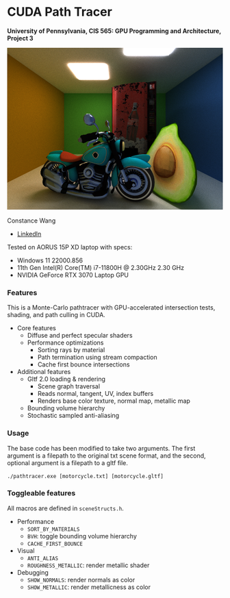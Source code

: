CUDA Path Tracer
================

**University of Pennsylvania, CIS 565: GPU Programming and Architecture, Project 3**

![](img/cover-image.png)


Constance Wang
  * [LinkedIn](https://www.linkedin.com/in/conswang/)

Tested on AORUS 15P XD laptop with specs:  
- Windows 11 22000.856  
- 11th Gen Intel(R) Core(TM) i7-11800H @ 2.30GHz 2.30 GHz  
- NVIDIA GeForce RTX 3070 Laptop GPU  

### Features
This is a Monte-Carlo pathtracer with GPU-accelerated intersection tests, shading, and path culling in CUDA.

- Core features
  - Diffuse and perfect specular shaders
  - Performance optimizations
    - Sorting rays by material
    - Path termination using stream compaction
    - Cache first bounce intersections
- Additional features
  - Gltf 2.0 loading & rendering
    - Scene graph traversal
    - Reads normal, tangent, UV, index buffers
    - Renders base color texture, normal map, metallic map
  - Bounding volume hierarchy
  - Stochastic sampled anti-aliasing

### Usage
The base code has been modified to take two arguments. The first argument is a filepath to the original txt scene format, and the second, optional argument is a filepath to a gltf file.

```
./pathtracer.exe [motorcycle.txt] [motorcycle.gltf]
```

### Toggleable features
All macros are defined in `sceneStructs.h`.  
- Performance
  - `SORT_BY_MATERIALS`
  - `BVH`: toggle bounding volume hierarchy
  - `CACHE_FIRST_BOUNCE`
- Visual
  - `ANTI_ALIAS`
  - `ROUGHNESS_METALLIC`: render metallic shader
- Debugging
  - `SHOW_NORMALS`: render normals as color
  - `SHOW_METALLIC`: render metallicness as color
